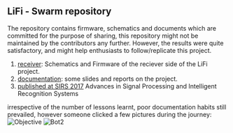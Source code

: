 ## LiFi - Swarm repository

The repository contains firmware, schematics and documents which are committed for the purpose of sharing, this repository might not be maintained by the contributors any further. However, the results were quite satisfactory, and might help enthusiasts to follow/replicate this project. 


1. [receiver](https://github.com/nilay994/swarm_lifi/blob/master/receiver): Schematics and Firmware of the reciever side of the LiFi project.
2. [documentation](https://github.com/nilay994/swarm_lifi/blob/master/documentation): some slides and reports on the project. 
3. [published at SIRS 2017](https://link.springer.com/chapter/10.1007/978-3-319-67934-1_18) Advances in Signal Processing and Intelligent Recognition Systems

irrespective of the number of lessons learnt, poor documentation habits still prevailed, however someone clicked a few pictures during the journey:
![Objective](https://github.com/nilay994/swarm_lifi/blob/master/bot1.jpg)
![Bot2](https://github.com/nilay994/swarm_lifi/blob/master/bot2.jpg)